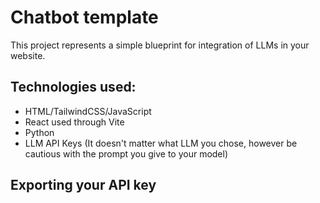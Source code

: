 # Chatbot template

This project represents a simple blueprint for integration of LLMs in your website.

## Technologies used:
 - HTML/TailwindCSS/JavaScript
 - React used through Vite
 - Python
 - LLM API Keys (It doesn't matter what LLM you chose, however be cautious with the prompt you give to your model)

## Exporting your API key